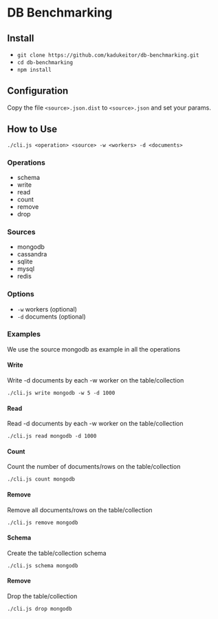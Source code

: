 # DB Benchmarking

## Install

- `git clone https://github.com/kadukeitor/db-benchmarking.git`
- `cd db-benchmarking`
- `npm install`

## Configuration

Copy the file `<source>.json.dist` to `<source>.json` and set your params.

## How to Use

`
./cli.js <operation> <source> -w <workers> -d <documents>
`

### Operations

- schema
- write
- read
- count
- remove
- drop

### Sources

- mongodb
- cassandra
- sqlite
- mysql
- redis

### Options

- `-w` workers (optional)
- `-d` documents (optional)

### Examples

We use the source mongodb as example in all the operations

#### Write

Write -d documents by each -w worker on the table/collection

`
./cli.js write mongodb -w 5 -d 1000
`

#### Read

Read -d documents by each -w worker on the table/collection

`
./cli.js read mongodb -d 1000
`

#### Count

Count the number of documents/rows on the table/collection

`
./cli.js count mongodb
`

#### Remove

Remove all documents/rows on the table/collection

`
./cli.js remove mongodb
`

#### Schema

Create the table/collection schema

`
./cli.js schema mongodb
`

#### Remove

Drop the table/collection

`
./cli.js drop mongodb
`